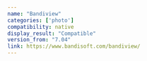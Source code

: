 ```yaml
---
name: "Bandiview"
categories: ['photo']
compatibility: native
display_result: "Compatible"
version_from: "7.04"
link: https://www.bandisoft.com/bandiview/
---
```

